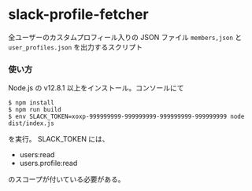 # slack-profile-fetcher

全ユーザーのカスタムプロフィール入りの JSON ファイル `members,json` と `user_profiles.json` を出力するスクリプト

### 使い方

Node.js の v12.8.1 以上をインストール。コンソールにて

```
$ npm install
$ npm run build
$ env SLACK_TOKEN=xoxp-999999999-999999999-999999999-999999999 node dist/index.js
```

を実行。 SLACK_TOKEN には、

- users:read
- users.profile:read

のスコープが付いている必要がある。
